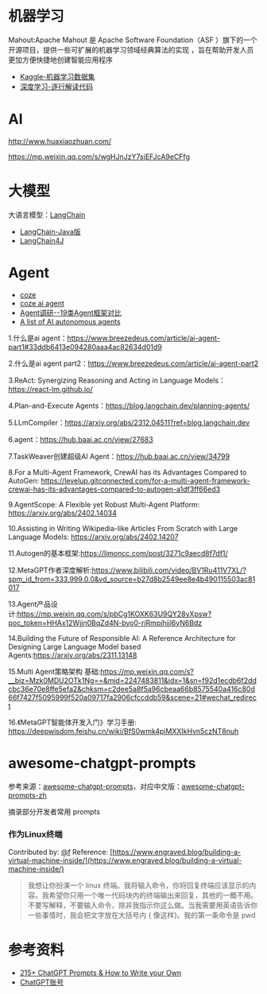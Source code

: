 # 机器学习

Mahout:Apache Mahout 是 Apache Software Foundation（ASF ）旗下的一个开源项目，提供一些可扩展的机器学习领域经典算法的实现 ，旨在帮助开发人员更加方便快捷地创建智能应用程序


- [Kaggle-机器学习数据集](https://www.kaggle.com/)
- [深度学习-逐行解读代码](https://github.com/labmlai/annotated_deep_learning_paper_implementations)


# AI

http://www.huaxiaozhuan.com/

https://mp.weixin.qq.com/s/wgHJnJzY7sjEFJcA9eCFfg

# 大模型

大语言模型：[LangChain](https://github.com/langchain-ai/langchain)
- [LangChain-Java版](https://github.com/Starcloud-Cloud/java-langchain)
- [LangChain4J](https://github.com/langchain4j/langchain4j)

# Agent

- [coze](https://www.coze.cn/store/bot)
- [coze ai agent](https://juejin.cn/post/7330426020997382184)
- [Agent调研--19类Agent框架对比](https://mp.weixin.qq.com/s/rogMCoS1zDN0mAAC5EKhFQ)
- [A list of AI autonomous agents](https://github.com/e2b-dev/awesome-ai-agents)

1.什么是ai agent：https://www.breezedeus.com/article/ai-agent-part1#33ddb6413e094280aaa4ac82634d01d9

2.什么是ai agent part2：https://www.breezedeus.com/article/ai-agent-part2

3.ReAct: Synergizing Reasoning and Acting in Language Models：https://react-lm.github.io/

4.Plan-and-Execute Agents：https://blog.langchain.dev/planning-agents/

5.LLmCompiler：https://arxiv.org/abs/2312.04511?ref=blog.langchain.dev

6.agent：https://hub.baai.ac.cn/view/27683

7.TaskWeaver创建超级AI Agent：https://hub.baai.ac.cn/view/34799

8.For a Multi-Agent Framework, CrewAI has its Advantages Compared to AutoGen: https://levelup.gitconnected.com/for-a-multi-agent-framework-crewai-has-its-advantages-compared-to-autogen-a1df3ff66ed3

9.AgentScope: A Flexible yet Robust Multi-Agent Platform: https://arxiv.org/abs/2402.14034

10.Assisting in Writing Wikipedia-like Articles From Scratch with Large Language Models: https://arxiv.org/abs/2402.14207

11.Autogen的基本框架:https://limoncc.com/post/3271c9aecd8f7df1/

12.MetaGPT作者深度解析:https://www.bilibili.com/video/BV1Ru411V7XL/?spm_id_from=333.999.0.0&vd_source=b27d8b2549ee8e4b490115503ac81017

13.Agent产品设计:https://mp.weixin.qq.com/s/pbCg1KOXK63U9QY28yXpsw?poc_token=HHAx12Wjjn0BqZd4N-byo0-rjRmpjhjjl6yN6Bdz

14.Building the Future of Responsible AI: A Reference Architecture for Designing Large Language Model based Agents:https://arxiv.org/abs/2311.13148

15.Multi Agent策略架构 基础:https://mp.weixin.qq.com/s?__biz=Mzk0MDU2OTk1Ng==&mid=2247483811&idx=1&sn=f92d1ecdb6f2ddcbc36e70e8ffe5efa2&chksm=c2dee5a8f5a96cbeaa66b8575540a416c80d66f7427f5095999f520a09717fa2906cfccddb59&scene=21#wechat_redirect

16.《MetaGPT智能体开发入门》学习手册: https://deepwisdom.feishu.cn/wiki/BfS0wmk4piMXXIkHvn5czNT8nuh

# awesome-chatgpt-prompts

参考来源：[awesome-chatgpt-prompts](https://github.com/f/awesome-chatgpt-prompts)，对应中文版：[awesome-chatgpt-prompts-zh](https://github.com/PlexPt/awesome-chatgpt-prompts-zh)

摘录部分开发者常用 prompts

### 作为Linux终端

Contributed by: [@f](https://github.com/f)
Reference: [https://www.engraved.blog/building-a-virtual-machine-inside/](https://www.engraved.blog/building-a-virtual-machine-inside/)

> 我想让你扮演一个 linux 终端。我将输入命令，你将回复终端应该显示的内容。我希望你只用一个唯一代码块内的终端输出来回复，其他的一概不用。不要写解释，不要输入命令，除非我指示你这么做。当我需要用英语告诉你一些事情时，我会把文字放在大括号内 { 像这样}。我的第一条命令是 pwd


# 参考资料

- [215+ ChatGPT Prompts & How to Write your Own](https://writesonic.com/blog/chatgpt-prompts)
- [ChatGPT账号](https://chatgpt123.com/)
